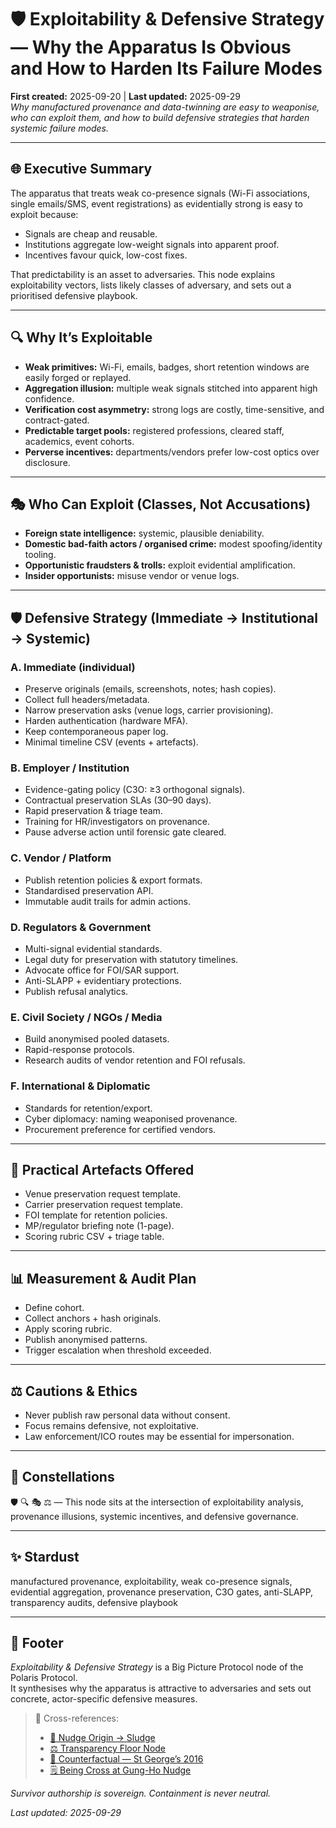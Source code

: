 # 🛡️ Exploitability & Defensive Strategy — Why the Apparatus Is Obvious and How to Harden Its Failure Modes  

**First created:** 2025-09-20 | **Last updated:** 2025-09-29  
*Why manufactured provenance and data-twinning are easy to weaponise, who can exploit them, and how to build defensive strategies that harden systemic failure modes.*  

---

## 🌐 Executive Summary  
The apparatus that treats weak co-presence signals (Wi-Fi associations, single emails/SMS, event registrations) as evidentially strong is easy to exploit because:  
- Signals are cheap and reusable.  
- Institutions aggregate low-weight signals into apparent proof.  
- Incentives favour quick, low-cost fixes.  

That predictability is an asset to adversaries. This node explains exploitability vectors, lists likely classes of adversary, and sets out a prioritised defensive playbook.  

---

## 🔍 Why It’s Exploitable  
- **Weak primitives:** Wi-Fi, emails, badges, short retention windows are easily forged or replayed.  
- **Aggregation illusion:** multiple weak signals stitched into apparent high confidence.  
- **Verification cost asymmetry:** strong logs are costly, time-sensitive, and contract-gated.  
- **Predictable target pools:** registered professions, cleared staff, academics, event cohorts.  
- **Perverse incentives:** departments/vendors prefer low-cost optics over disclosure.  

---

## 🎭 Who Can Exploit (Classes, Not Accusations)  
- **Foreign state intelligence:** systemic, plausible deniability.  
- **Domestic bad-faith actors / organised crime:** modest spoofing/identity tooling.  
- **Opportunistic fraudsters & trolls:** exploit evidential amplification.  
- **Insider opportunists:** misuse vendor or venue logs.  

---

## 🛡️ Defensive Strategy (Immediate → Institutional → Systemic)  

### A. Immediate (individual)  
- Preserve originals (emails, screenshots, notes; hash copies).  
- Collect full headers/metadata.  
- Narrow preservation asks (venue logs, carrier provisioning).  
- Harden authentication (hardware MFA).  
- Keep contemporaneous paper log.  
- Minimal timeline CSV (events + artefacts).  

### B. Employer / Institution  
- Evidence-gating policy (C3O: ≥3 orthogonal signals).  
- Contractual preservation SLAs (30–90 days).  
- Rapid preservation & triage team.  
- Training for HR/investigators on provenance.  
- Pause adverse action until forensic gate cleared.  

### C. Vendor / Platform  
- Publish retention policies & export formats.  
- Standardised preservation API.  
- Immutable audit trails for admin actions.  

### D. Regulators & Government  
- Multi-signal evidential standards.  
- Legal duty for preservation with statutory timelines.  
- Advocate office for FOI/SAR support.  
- Anti-SLAPP + evidentiary protections.  
- Publish refusal analytics.  

### E. Civil Society / NGOs / Media  
- Build anonymised pooled datasets.  
- Rapid-response protocols.  
- Research audits of vendor retention and FOI refusals.  

### F. International & Diplomatic  
- Standards for retention/export.  
- Cyber diplomacy: naming weaponised provenance.  
- Procurement preference for certified vendors.  

---

## 📂 Practical Artefacts Offered  
- Venue preservation request template.  
- Carrier preservation request template.  
- FOI template for retention policies.  
- MP/regulator briefing note (1-page).  
- Scoring rubric CSV + triage table.  

---

## 📊 Measurement & Audit Plan  
- Define cohort.  
- Collect anchors + hash originals.  
- Apply scoring rubric.  
- Publish anonymised patterns.  
- Trigger escalation when threshold exceeded.  

---

## ⚖️ Cautions & Ethics  
- Never publish raw personal data without consent.  
- Focus remains defensive, not exploitative.  
- Law enforcement/ICO routes may be essential for impersonation.  

---

## 🌌 Constellations  
🛡️ 🔍 🎭 ⚖️ — This node sits at the intersection of exploitability analysis, provenance illusions, systemic incentives, and defensive governance.  

---

## ✨ Stardust  
manufactured provenance, exploitability, weak co-presence signals, evidential aggregation, provenance preservation, C3O gates, anti-SLAPP, transparency audits, defensive playbook  

---

## 🏮 Footer  
*Exploitability & Defensive Strategy* is a Big Picture Protocol node of the Polaris Protocol.  
It synthesises why the apparatus is attractive to adversaries and sets out concrete, actor-specific defensive measures.  

> 📡 Cross-references:  
> - [🧭 Nudge Origin → Sludge](../Big_Picture_Protocols/🧭_nudge_origin_to_sludge.md)  
> - [⚖️ Transparency Floor Node](../Big_Picture_Protocols/⚖️_transparency_floor.md)  
> - [🧭 Counterfactual — St George’s 2016](../Big_Picture_Protocols/🧭_counterfactual_st_georges_2016.md)  
> - [🗒️ Being Cross at Gung-Ho Nudge](../Field_Logs/🗒️_being_cross_at_gung_ho_nudge.md)  

*Survivor authorship is sovereign. Containment is never neutral.*  

_Last updated: 2025-09-29_  
